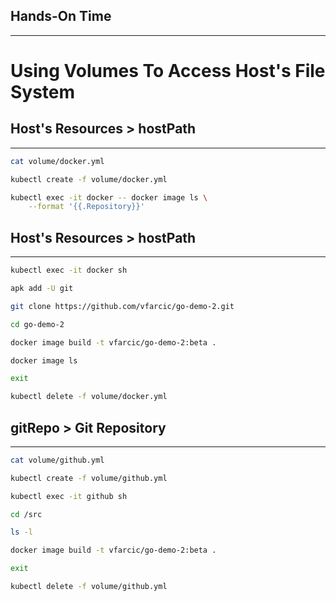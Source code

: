 ## Hands-On Time

---

# Using Volumes To Access Host's File System


## Host's Resources > hostPath

---

```bash
cat volume/docker.yml

kubectl create -f volume/docker.yml

kubectl exec -it docker -- docker image ls \
    --format '{{.Repository}}'
```


<!-- .slide: data-background="img/volume-hostPath.png" data-background-size="contain" -->


## Host's Resources > hostPath

---

```bash
kubectl exec -it docker sh

apk add -U git

git clone https://github.com/vfarcic/go-demo-2.git

cd go-demo-2

docker image build -t vfarcic/go-demo-2:beta .

docker image ls

exit

kubectl delete -f volume/docker.yml
```


## gitRepo > Git Repository

---

```bash
cat volume/github.yml

kubectl create -f volume/github.yml

kubectl exec -it github sh

cd /src

ls -l

docker image build -t vfarcic/go-demo-2:beta .

exit

kubectl delete -f volume/github.yml
```


<!-- .slide: data-background="img/volume-git-repo.png" data-background-size="contain" -->
